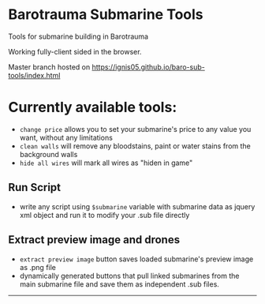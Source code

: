 # Barotrauma Submarine Tools

Tools for submarine building in Barotrauma

Working fully-client sided in the browser.

Master branch hosted on https://ignis05.github.io/baro-sub-tools/index.html

# Currently available tools:

-  `change price` allows you to set your submarine's price to any value you want, without any limitations
-  `clean walls` will remove any bloodstains, paint or water stains from the background walls
-  `hide all wires` will mark all wires as "hiden in game"

## Run Script

-  write any script using `$submarine` variable with submarine data as jquery xml object and run it to modify your .sub file directly

## Extract preview image and drones

-  `extract preview image` button saves loaded submarine's preview image as .png file
-  dynamically generated buttons that pull linked submarines from the main submarine file and save them as independent .sub files.

<hr>
